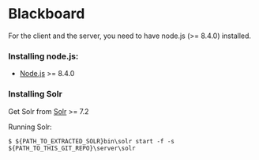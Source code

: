 # Blackboard

For the client and the server, you need to have node.js (>= 8.4.0) installed.

### Installing node.js:

- [Node.js](http://nodejs.org) >= 8.4.0


### Installing Solr

Get Solr from [Solr](https://lucene.apache.org/solr/mirrors-solr-latest-redir.html) >= 7.2

Running Solr: 

```
$ ${PATH_TO_EXTRACTED_SOLR}bin\solr start -f -s ${PATH_TO_THIS_GIT_REPO}\server\solr
```